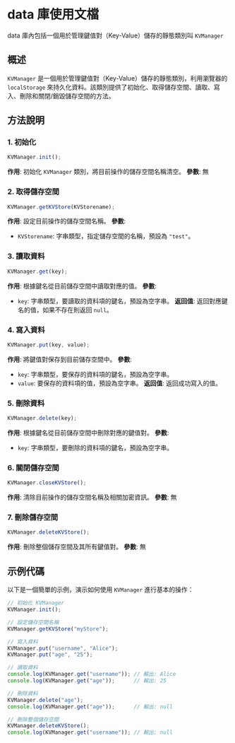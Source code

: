 # data 庫使用文檔

data 庫內包括一個用於管理鍵值對（Key-Value）儲存的靜態類別叫 `KVManager`

## 概述
`KVManager` 是一個用於管理鍵值對（Key-Value）儲存的靜態類別，利用瀏覽器的 `localStorage` 來持久化資料。該類別提供了初始化、取得儲存空間、讀取、寫入、刪除和關閉/銷毀儲存空間的方法。

## 方法說明

### 1. 初始化
```javascript
KVManager.init();
```
**作用**: 初始化 `KVManager` 類別，將目前操作的儲存空間名稱清空。
**參數**: 無

### 2. 取得儲存空間
```javascript
KVManager.getKVStore(KVStorename);
```
**作用**: 設定目前操作的儲存空間名稱。
**參數**:
- `KVStorename`: 字串類型，指定儲存空間的名稱，預設為 `"test"`。

### 3. 讀取資料
```javascript
KVManager.get(key);
```
**作用**: 根據鍵名從目前儲存空間中讀取對應的值。
**參數**:
- `key`: 字串類型，要讀取的資料項的鍵名，預設為空字串。
**返回值**: 返回對應鍵名的值，如果不存在則返回 `null`。

### 4. 寫入資料
```javascript
KVManager.put(key, value);
```
**作用**: 將鍵值對保存到目前儲存空間中。
**參數**:
- `key`: 字串類型，要保存的資料項的鍵名，預設為空字串。
- `value`: 要保存的資料項的值，預設為空字串。
**返回值**: 返回成功寫入的值。

### 5. 刪除資料
```javascript
KVManager.delete(key);
```
**作用**: 根據鍵名從目前儲存空間中刪除對應的鍵值對。
**參數**:
- `key`: 字串類型，要刪除的資料項的鍵名，預設為空字串。

### 6. 關閉儲存空間
```javascript
KVManager.closeKVStore();
```
**作用**: 清除目前操作的儲存空間名稱及相關加密資訊。
**參數**: 無

### 7. 刪除儲存空間
```javascript
KVManager.deleteKVStore();
```
**作用**: 刪除整個儲存空間及其所有鍵值對。
**參數**: 無

## 示例代碼

以下是一個簡單的示例，演示如何使用 `KVManager` 進行基本的操作：

```javascript
// 初始化 KVManager
KVManager.init();

// 設定儲存空間名稱
KVManager.getKVStore("myStore");

// 寫入資料
KVManager.put("username", "Alice");
KVManager.put("age", "25");

// 讀取資料
console.log(KVManager.get("username")); // 輸出: Alice
console.log(KVManager.get("age"));      // 輸出: 25

// 刪除資料
KVManager.delete("age");
console.log(KVManager.get("age"));      // 輸出: null

// 刪除整個儲存空間
KVManager.deleteKVStore();
console.log(KVManager.get("username")); // 輸出: null
```

